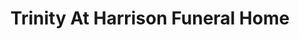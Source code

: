 ---
title: "Trinity At Harrison Funeral Home"
url: /harlingen/trinity-at-harrison-funeral-home/
shop: funeral directors
---